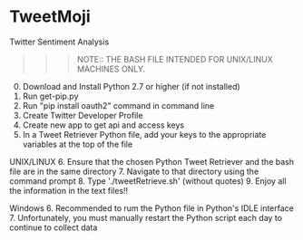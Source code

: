 # TweetMoji
Twitter Sentiment Analysis

>>>NOTE:: THE BASH FILE INTENDED FOR UNIX/LINUX MACHINES ONLY.

0. Download and Install Python 2.7 or higher (if not installed)
1. Run get-pip.py
2. Run "pip install oauth2" command in command line
3. Create Twitter Developer Profile
4. Create new app to get api and access keys
5. In a Tweet Retriever Python file, add your keys to the appropriate variables at the top of the file

UNIX/LINUX
6. Ensure that the chosen Python Tweet Retriever and the bash file are in the same directory
7. Navigate to that directory using the command prompt
8. Type './tweetRetrieve.sh' (without quotes)
9. Enjoy all the information in the text files!!

Windows
6. Recommended to  rum the Python file in Python's IDLE interface
7. Unfortunately, you must manually restart the Python script each day to continue to collect data
